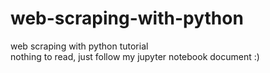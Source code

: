 # web-scraping-with-python
web scraping with python tutorial  
nothing to read, just follow my jupyter notebook document :)
